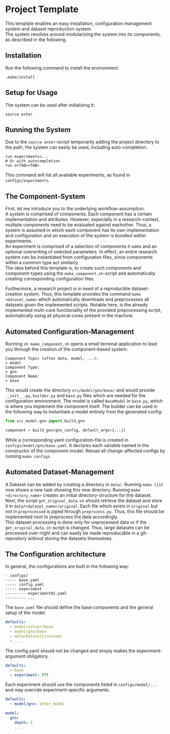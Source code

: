 # Project Template

This template enables an easy installation, configuration management system and dataset reproduction system. \
The system revolves around modularizing the system into its components, as described in the following.

## Installation
Run the following command to install the environment.
```shell
.make/install
```

## Setup for Usage
The system can be used after initializing it:
```shell
source enter
```

## Running the System
Due to the ``source enter``-script temporarily adding the project directory to the path, the system can easily be used, including auto-completion:
```shell
run experiments=...
# Or with autocompletion
run e<TAB><TAB>
```
This command will list all available experiments, as found in `configs/experiments`.

## The Component-System
First, let me introduce you to the underlying workflow-assumption. \
A system is comprised of components.
Each component has a certain implementation and attributes.
However, especially in a research-context, multiple components need to be evaluated against eachother.
Thus, a system is assumed in which each component has its own implementation and configuration and an execution of the system is bundled within experiments. \
An experiment is comprised of a selection of components it uses and an optional overwriting of selected parameters.
In effect, an entire research system can be instantiated from configuration files, since components within a common type act similarly. \
The idea behind this template is, to create such components and component-types using the `make_component.sh`-script and automatically creating corresponding configuration files.

Furthermore, a research project is in need of a reproducible dataset-creation system.
Thus, this template provides the command `make <dataset_name>` which automatically downloads and preprocesses all datasets given the implemented scripts.
Notable here, is the already implemented multi-core functionality of the provided preprocessing script, automatically using all physical cores present in the machine.


## Automated Configuration-Management
Running `sh make_component.sh` opens a small terminal application to lead you through the creation of the component-based system:
```shell
Component Topic (often data, model, ...):
> model
Component Type:
> gnn
Component Name:
> base
```
This would create the directory `src/model/gnn/base/` and would provide `__init__.py`, `builder.py` and `base.py` files which are needed for the configuration environment.
The model is called `BaseModel` in `base.py`, which is where you implement the component itself.
The builder can be used in the following way to instantiate a model entirely from the generated config:
```python
from src.model.gnn import build_gnn

component = build_gnn(gnn_config, default_args={...})
```
While a corresponding yaml configuration-file is created in `configs/model/gnn/base.yaml`.
It declares each variable named in the constructor of the component-model.
Reload all change-affected configs by running `make configs`.


## Automated Dataset-Management
A Dataset can be added by creating a directory in `data/`.
Running `make list` now shows a new task showing this new directory.
Running `make <directory_name>` creates an initial directory-structure for this dataset. \
Next, the script `get_original_data.sh` should retrieve the dataset and store it in `data/<dataset_name>/original`.
Each file which exists in `original` but not in `preprocessed` is piped through `preprocess.py`.
Thus, this file should be implemented next to preprocess the data accordingly. \
This dataset-processing is done only for unprocessed data or if the `get_original_data.sh`-script is changed. Thus, large datasets can be processed over-night and can easily be made reproducable in a git-repository without storing the datasets themselves.


## The Configuration architecture
In general, the configurations are built in the following way:
```shell
- configs/
----- base.yaml
----- config.yaml
----- experiment
--------- experiment01.yaml
--------- ...
```
The `base.yaml` file should define the base components and the general setup of the model.
```yaml
defaults:
  - model/solver/base
  - model/gnn/base
  - data/dataset1/concept
  - ...
```
The config.yaml should not be changed and simply makes the experiment-argument obligatory.
```yaml
defaults:
  - base
  - experiment: ???
```
Each experiment should use the components listed in `configs/model/...` and may override experiment-specific arguments.
```yaml
defaults:
  - model/gnn: other_model

model:
  gnn:
    depth: 5
    ...
```

